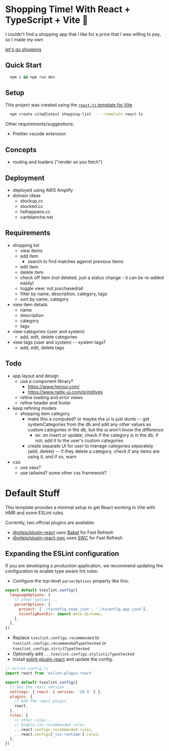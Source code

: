 # Shopping Time! With React + TypeScript + Vite 💅

I couldn't find a shopping app that I like for a price that I was willing to pay, so I made my own

[let's go shopping](https://shop.amandaryman.com/list)
<!-- [let's go shopping](https://shop.amandaryman.com) -->

## Quick Start

```bash
  npm i && npm run dev
```

## Setup

This project was created using the [`react-ts` template for Vite](https://vitejs.dev/guide/#scaffolding-your-first-vite-project)

```bash
  npm create vite@latest shopping-list -- --template react-ts
```

Other requirements/suggestions:
* Prettier vscode extension

## Concepts
* routing and loaders ("render as you fetch")


## Deployment
* deployed using AWS Amplify
* domain ideas 
  * stockup.cc
  * stocked.cc
  * listhappens.cc
  * cartblanche.net

## Requirements
* shopping list
  * view items 
  * add item
    * search to find matches against previous items
  * edit item
  * delete item
  * check off item (not deleted, just a status change - it can be re-added easily)
  * toggle view: not purchased/all
  * filter by name, description, category, tags
  * sort by name, category
* view item details
  * name
  * description
  * category
  * tags
* view categories (user and system)
  * add, edit, delete categories
* view tags (user and system) -- system tags?
  * add, edit, delete tags

## Todo
* app layout and design
  * use a component library? 
    * https://www.heroui.com/
    * https://www.radix-ui.com/primitives
  * refine loading and error views
  * refine header and footer
* keep refining models
  * shopping item category
  	* make this a computed? or maybe the ui is just dumb -- get systemCategories from the db and add any other values as custom categories in the db, but the ui won't know the difference
	  * ex: on insert or update, check if the category is in the db, if not, add it to the user's custom categories
    * create separate UI for user to manage categories separately (add, delete) -- if they delete a category, check if any items are using it, and if so, warn
* css:
  * use sass?
  * use tailwind? some other css framework?



# Default Stuff
This template provides a minimal setup to get React working in Vite with HMR and some ESLint rules.

Currently, two official plugins are available:

- [@vitejs/plugin-react](https://github.com/vitejs/vite-plugin-react/blob/main/packages/plugin-react/README.md) uses [Babel](https://babeljs.io/) for Fast Refresh
- [@vitejs/plugin-react-swc](https://github.com/vitejs/vite-plugin-react-swc) uses [SWC](https://swc.rs/) for Fast Refresh

## Expanding the ESLint configuration

If you are developing a production application, we recommend updating the configuration to enable type aware lint rules:

- Configure the top-level `parserOptions` property like this:

```js
export default tseslint.config({
  languageOptions: {
    // other options...
    parserOptions: {
      project: ['./tsconfig.node.json', './tsconfig.app.json'],
      tsconfigRootDir: import.meta.dirname,
    },
  },
})
```

- Replace `tseslint.configs.recommended` to `tseslint.configs.recommendedTypeChecked` or `tseslint.configs.strictTypeChecked`
- Optionally add `...tseslint.configs.stylisticTypeChecked`
- Install [eslint-plugin-react](https://github.com/jsx-eslint/eslint-plugin-react) and update the config:

```js
// eslint.config.js
import react from 'eslint-plugin-react'

export default tseslint.config({
  // Set the react version
  settings: { react: { version: '18.3' } },
  plugins: {
    // Add the react plugin
    react,
  },
  rules: {
    // other rules...
    // Enable its recommended rules
    ...react.configs.recommended.rules,
    ...react.configs['jsx-runtime'].rules,
  },
})
```

